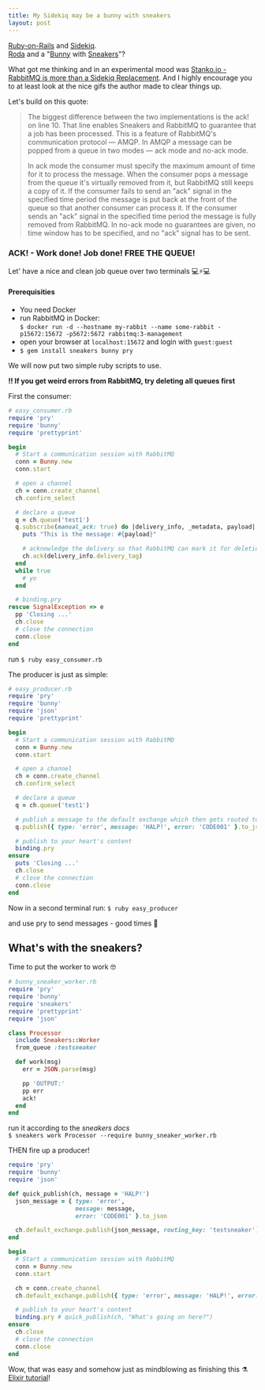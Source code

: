 ```yaml
---
title: My Sidekiq may be a bunny with sneakers
layout: post
---
```


[Ruby-on-Rails](https://rubyonrails.org) and [Sidekiq](https://sidekiq.org).  
[Roda](https://roda.jeremyevans.net) and a "[Bunny](http://rubybunny.info) with [Sneakers](https://github.com/jondot/sneakers)"?

What got me thinking and in an experimental mood was [Stanko.io - RabbitMQ is more than a Sidekiq Replacement](https://stanko.io/rabbitmq-is-more-than-a-sidekiq-replacement-b730d8176fb). And I highly encourage you to at least look at the nice gifs the author made to clear things up.

Let's build on this quote:

> The biggest difference between the two implementations is the ack! on line 10. That line enables Sneakers and RabbitMQ to guarantee that a job has been processed. This is a feature of RabbitMQ's communication protocol — AMQP. In AMQP a message can be popped from a queue in two modes — ack mode and no-ack mode.
>
> In ack mode the consumer must specify the maximum amount of time for it to process the message. When the consumer pops a message from the queue it's virtually removed from it, but RabbitMQ still keeps a copy of it. If the consumer fails to send an "ack" signal in the specified time period the message is put back at the front of the queue so that another consumer can process it. If the consumer sends an "ack" signal in the specified time period the message is fully removed from RabbitMQ. In no-ack mode no guarantees are given, no time window has to be specified, and no "ack" signal has to be sent.

### ACK! - Work done! Job done! FREE THE QUEUE!

Let' have a nice and clean job queue over two terminals 💻⚡️💻

#### Prerequisities

- You need Docker
- run RabbitMQ in Docker:  
`$ docker run -d --hostname my-rabbit --name some-rabbit -p15672:15672 -p5672:5672 rabbitmq:3-management`
- open your browser at `localhost:15672` and login with `guest:guest`
- `$ gem install sneakers bunny pry`

We will now put two simple ruby scripts to use.

**‼️ If you get weird errors from RabbitMQ, try deleting all queues first**

First the consumer:

```ruby
# easy_consumer.rb
require 'pry'
require 'bunny'
require 'prettyprint'

begin
  # Start a communication session with RabbitMQ
  conn = Bunny.new
  conn.start

  # open a channel
  ch = conn.create_channel
  ch.confirm_select

  # declare a queue
  q = ch.queue('test1')
  q.subscribe(manual_ack: true) do |delivery_info, _metadata, payload|
    puts "This is the message: #{payload}"

    # acknowledge the delivery so that RabbitMQ can mark it for deletion
    ch.ack(delivery_info.delivery_tag)
  end
  while true
    # yo
  end

  # binding.pry
rescue SignalException => e
  pp 'Closing ...'
  ch.close
  # close the connection
  conn.close
end
```

run `$ ruby easy_consumer.rb`

The producer is just as simple:

```ruby 
# easy_producer.rb
require 'pry'
require 'bunny'
require 'json'
require 'prettyprint'

begin
  # Start a communication session with RabbitMQ
  conn = Bunny.new
  conn.start

  # open a channel
  ch = conn.create_channel
  ch.confirm_select

  # declare a queue
  q = ch.queue('test1')

  # publish a message to the default exchange which then gets routed to this queue
  q.publish({ type: 'error', message: 'HALP!', error: 'CODE001' }.to_json)

  # publish to your heart's content
  binding.pry
ensure
  puts 'Closing ...'
  ch.close
  # close the connection
  conn.close
end

```

Now in a second terminal run: `$ ruby easy_producer`

and use pry to send messages - good times 👏

## What's with the sneakers?

Time to put the worker to work 🤓

```ruby
# bunny_sneaker_worker.rb
require 'pry'
require 'bunny'
require 'sneakers'
require 'prettyprint'
require 'json'

class Processor
  include Sneakers::Worker
  from_queue :testsneaker

  def work(msg)
    err = JSON.parse(msg)

    pp 'OUTPUT:'
    pp err
    ack!
  end
end
```

run it according to the *sneakers docs*  
`$ sneakers work Processor --require bunny_sneaker_worker.rb`

THEN fire up a producer!

```ruby 
require 'pry'
require 'bunny'
require 'json'

def quick_publish(ch, message = 'HALP!')
  json_message = { type: 'error',
                   message: message,
                   error: 'CODE001' }.to_json

  ch.default_exchange.publish(json_message, routing_key: 'testsneaker')
end

begin
  # Start a communication session with RabbitMQ
  conn = Bunny.new
  conn.start

  ch = conn.create_channel
  ch.default_exchange.publish({ type: 'error', message: 'HALP!', error: 'CODE001' }.to_json, routing_key: 'testsneaker')

  # publish to your heart's content
  binding.pry # quick_publish(ch, "What's going on here?")
ensure
  ch.close
  # close the connection
  conn.close
end
```

Wow, that was easy and somehow just as mindblowing as finishing this ⚗️ [Elixir tutorial](https://howistart.org/posts/elixir/1/)!
